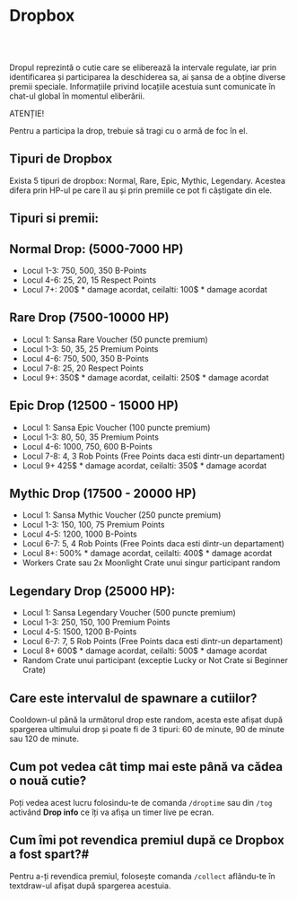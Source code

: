 
# Dropbox 
<br><br>

Dropul reprezintă o cutie care se eliberează la intervale regulate, iar prin identificarea și participarea la deschiderea sa, ai șansa de a obține diverse premii speciale.
Informațiile privind locațiile acestuia sunt comunicate în chat-ul global în momentul eliberării.

<div class="danger-container">
    <p class="title">ATENȚIE!</p>
    <p class="description">Pentru a participa la drop, trebuie să tragi cu o armă de foc în el.</p>
</div>

## Tipuri de Dropbox
Exista 5 tipuri de dropbox: Normal, Rare, Epic, Mythic, Legendary. Acestea difera prin HP-ul pe care îl au și prin premiile ce pot fi câștigate din ele.

## Tipuri si premii:
## Normal Drop: (5000-7000 HP)
- Locul 1-3: 750, 500, 350 B-Points
- Locul 4-6: 25, 20, 15 Respect Points
- Locul 7+: 200$ * damage acordat, ceilalti: 100$ * damage acordat

## Rare Drop (7500-10000 HP)
- Locul 1: Sansa Rare Voucher (50 puncte premium)
- Locul 1-3: 50, 35, 25 Premium Points
- Locul 4-6: 750, 500, 350 B-Points
- Locul 7-8: 25, 20 Respect Points
- Locul 9+: 350$ * damage acordat, ceilalti: 250$ * damage acordat

## Epic Drop (12500 - 15000 HP)
- Locul 1: Sansa Epic Voucher (100 puncte premium)
- Locul 1-3: 80, 50, 35 Premium Points
- Locul 4-6: 1000, 750, 600 B-Points
- Locul 7-8: 4, 3 Rob Points (Free Points daca esti dintr-un departament)
- Locul 9+ 425$ * damage acordat, ceilalti: 350$ * damage acordat

## Mythic Drop (17500 - 20000 HP)
- Locul 1: Sansa Mythic Voucher (250 puncte premium)
- Locul 1-3: 150, 100, 75 Premium Points
- Locul 4-5: 1200, 1000 B-Points
- Locul 6-7: 5, 4 Rob Points (Free Points daca esti dintr-un departament)
- Locul 8+: 500% * damage acordat, ceilalti: 400$ * damage acordat
- Workers Crate sau 2x Moonlight Crate unui singur participant random

## Legendary Drop (25000 HP):
- Locul 1: Sansa Legendary Voucher (500 puncte premium)
- Locul 1-3: 250, 150, 100 Premium Points
- Locul 4-5: 1500, 1200 B-Points
- Locul 6-7: 7, 5 Rob Points (Free Points daca esti dintr-un departament)
- Locul 8+ 600$ * damage acordat, ceilalti: 500$ * damage acordat
- Random Crate unui participant (exceptie Lucky or Not Crate si Beginner Crate)

## Care este intervalul de spawnare a cutiilor?

Cooldown-ul până la următorul drop este random, acesta este afișat după spargerea ultimului drop și poate fi de 3 tipuri: 60 de minute, 90 de minute sau 120 de minute.

## Cum pot vedea cât timp mai este până va cădea o nouă cutie?

Poți vedea acest lucru folosindu-te de comanda `/droptime` sau din `/tog` activând **Drop info** ce îți va afișa un timer live pe ecran.


## Cum îmi pot revendica premiul după ce Dropbox a fost spart?#

Pentru a-ți revendica premiul, folosește comanda `/collect` aflându-te în textdraw-ul afișat după spargerea acestuia.


